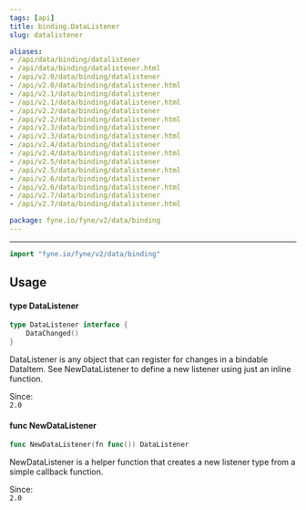 ```yaml
---
tags: [api]
title: binding.DataListener
slug: datalistener

aliases:
- /api/data/binding/datalistener
- /api/data/binding/datalistener.html
- /api/v2.0/data/binding/datalistener
- /api/v2.0/data/binding/datalistener.html
- /api/v2.1/data/binding/datalistener
- /api/v2.1/data/binding/datalistener.html
- /api/v2.2/data/binding/datalistener
- /api/v2.2/data/binding/datalistener.html
- /api/v2.3/data/binding/datalistener
- /api/v2.3/data/binding/datalistener.html
- /api/v2.4/data/binding/datalistener
- /api/v2.4/data/binding/datalistener.html
- /api/v2.5/data/binding/datalistener
- /api/v2.5/data/binding/datalistener.html
- /api/v2.6/data/binding/datalistener
- /api/v2.6/data/binding/datalistener.html
- /api/v2.7/data/binding/datalistener
- /api/v2.7/data/binding/datalistener.html

package: fyne.io/fyne/v2/data/binding
---
```



---
```go
import "fyne.io/fyne/v2/data/binding"
```

## Usage

#### type DataListener

```go
type DataListener interface {
	DataChanged()
}
```

DataListener is any object that can register for changes in a bindable DataItem. See NewDataListener to define a new listener using just an inline function.


<div class="since">Since: <code>
2.0</code></div>

#### func  NewDataListener

```go
func NewDataListener(fn func()) DataListener
```
NewDataListener is a helper function that creates a new listener type from a simple callback function.


<div class="since">Since: <code>
2.0</code></div>
